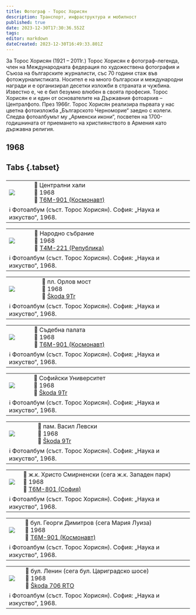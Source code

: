 ```yaml
---
title: Фотограф - Торос Хорисян
description: Транспорт, инфраструктура и мобилност
published: true
date: 2023-12-30T17:30:36.552Z
tags: 
editor: markdown
dateCreated: 2023-12-30T16:49:33.801Z
---
```


За Торос Хорисян (1921 – 2011г.)
Торос Хорисян е фотограф–легенда, член на Международната федерация по художествена фотография и Съюза на българските журналисти, със 70 години стаж във фотожурналистиката. Носител е на много български и международни награди и е организирал десетки изложби в страната и чужбина. Известно е, че е бил безумно влюбен в своята професия. Торос Хорисян е и един от основателите на Държавния фотоархив – Централфото.
През 1966г. Торос Хорисян реализира първата у нас цветна фотоизложба „Българското Черноморие“ заедно с колеги. Следва фотоалбумът му „Арменски икони“, посветен на 1700-годишнината от приемането на християнството в Армения като държавна религия.

## 1968

## Tabs {.tabset}
### 

 
<!--следващ пост--> 
<div class="table-responsive"><table style="width:100%"><tr>
<td><img src="https://drive.google.com/uc?id=1hlYeFRk6Fx7GQFYaXNP3l52D7GhwHCbG"></td>
<td>📌 Централни хали <br>📆 1968 <br>🚋 <a href="/bg/public-transport/fleet-list/1962-T6M-901">Т6М-901 (Космонавт)</a> </td></tr>
  <td colspan=2 >ℹ️ Фотоалбум (съст. Торос Хорисян). София: „Наука и изкуство“, 1968.</td></table></div>
  

<!--следващ пост--> 
<div class="table-responsive"><table style="width:100%"><tr>
<td><img src="https://drive.google.com/uc?id=1jgEsm3GdwElioBy08VLyau3zwOEQV_0e"></td>
<td>📌 Народно събрание <br>📆 1968 <br>🚋 <a href="/bg/public-transport/fleet-list/1951-T4M-221">Т4М-221 (Република)</a></td></tr>
  <td colspan=2 >ℹ️ Фотоалбум (съст. Торос Хорисян). София: „Наука и изкуство“, 1968.</td></table></div>
  

<!--следващ пост--> 
<div class="table-responsive"><table style="width:100%"><tr>
<td><img src="https://drive.google.com/uc?id=15KA_F4mzQYc3h-ge7KMfeCJTHrmdWdu2"></td>
<td>📌 пл. Орлов мост <br>📆 1968 <br>🚎 <a href="/bg/public-transport/fleet-list/1964-Skoda-9Tr">Škoda 9Tr</a> </td></tr>
  <td colspan=2 >ℹ️ Фотоалбум (съст. Торос Хорисян). София: „Наука и изкуство“, 1968.</td></table></div>
  
  <!--следващ пост--> 
<div class="table-responsive"><table style="width:100%"><tr>
<td><img src="https://drive.google.com/uc?id=1KITWuNE-Bp5pR5SLZnYf9aKLDd3XGmYN"></td>
<td>📌 Съдебна палата <br>📆 1968 <br>🚋  <a href="/bg/public-transport/fleet-list/1962-T6M-901">Т6М-901 (Космонавт)</a></td></tr>
  <td colspan=2 >ℹ️ Фотоалбум (съст. Торос Хорисян). София: „Наука и изкуство“, 1968.</td></table></div>
  
  <!--следващ пост--> 
<div class="table-responsive"><table style="width:100%"><tr>
<td><img src="https://drive.google.com/uc?id=10_358NBUxOhfSaAgGqbKq3Be8yDXelA1"></td>
<td>📌 Софийски Университет <br>📆 1968 <br>🚎 <a href="/bg/public-transport/fleet-list/1964-Skoda-9Tr">Škoda 9Tr</a>  </td></tr>
  <td colspan=2 >ℹ️ Фотоалбум (съст. Торос Хорисян). София: „Наука и изкуство“, 1968.</td></table></div>
  
<!--следващ пост--> 
<div class="table-responsive"><table style="width:100%"><tr>
<td><img src="https://drive.google.com/uc?id=1ziWI-3O2C7g0cQkN4tIQkIylkLTl977w"></td>
<td>📌 пам. Васил Левски <br>📆 1968 <br>🚎 <a href="/bg/public-transport/fleet-list/1964-Skoda-9Tr">Škoda 9Tr</a> </td></tr>
  <td colspan=2 >ℹ️ Фотоалбум (съст. Торос Хорисян). София: „Наука и изкуство“, 1968.</td></table></div>
      
<!--следващ пост--> 
<div class="table-responsive"><table style="width:100%"><tr>
<td><img src="https://drive.google.com/uc?id=18Y2zMdoP5sHMMfGZtF7NrhLTIf0oh48r"></td>
<td>📌 ж.к. Христо Смирненски (сега ж.к. Западен парк) <br>📆 1968 <br>🚋 <a href="/bg/public-transport/fleet-list/1965-T6M-801">Т6М-801 (София)</a> </td></tr>
  <td colspan=2 >ℹ️ Фотоалбум (съст. Торос Хорисян). София: „Наука и изкуство“, 1968.</td></table></div>
      
<!--следващ пост--> 
<div class="table-responsive"><table style="width:100%"><tr>
<td><img src="https://drive.google.com/uc?id=1idSQ0Ph0OlghKh7kDuFlTQGw8SpUap0v"></td>
<td>📌 бул. Георги Димитров (сега Мария Луиза) <br>📆 1968 <br>🚋 <a href="/bg/public-transport/fleet-list/1962-T6M-901">Т6М-901 (Космонавт)</a></td></tr>
  <td colspan=2 >ℹ️ Фотоалбум (съст. Торос Хорисян). София: „Наука и изкуство“, 1968.</td></table></div>

<!--следващ пост--> 
<div class="table-responsive"><table style="width:100%"><tr>
<td><img src="https://drive.google.com/uc?id=1BPa3ihjN1gdGyE3hpr2CMdfA2jFK6jHr"></td>
<td>📌 бул. Ленин (сега бул. Цариградско шосе)  <br>📆 1968 <br>🚌 <a href="/bg/public-transport/fleet-list/1962-Skoda-706-RTO">Škoda 706 RTO</a> </td></tr>
  <td colspan=2 >ℹ️ Фотоалбум (съст. Торос Хорисян). София: „Наука и изкуство“, 1968.</td></table></div>